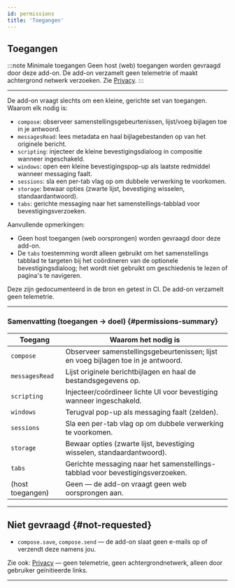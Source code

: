 ```yaml
---
id: permissions
title: 'Toegangen'
---
```


## Toegangen

:::note Minimale toegangen
Geen host (web) toegangen worden gevraagd door deze add-on. De add-on verzamelt geen telemetrie of maakt achtergrond netwerk verzoeken. Zie [Privacy](privacy).
:::

---

De add-on vraagt slechts om een kleine, gerichte set van toegangen. Waarom elk nodig is:

- `compose`: observeer samenstellingsgebeurtenissen, lijst/voeg bijlagen toe in je antwoord.
- `messagesRead`: lees metadata en haal bijlagebestanden op van het originele bericht.
- `scripting`: injecteer de kleine bevestigingsdialoog in compositie wanneer ingeschakeld.
- `windows`: open een kleine bevestigingspop-up als laatste redmiddel wanneer messaging faalt.
- `sessions`: sla een per-tab vlag op om dubbele verwerking te voorkomen.
- `storage`: bewaar opties (zwarte lijst, bevestiging wisselen, standaardantwoord).
- `tabs`: gerichte messaging naar het samenstellings-tabblad voor bevestigingsverzoeken.

Aanvullende opmerkingen:

- Geen host toegangen (web oorsprongen) worden gevraagd door deze add-on.
- De `tabs` toestemming wordt alleen gebruikt om het samenstellings tabblad te targeten bij het coördineren van de optionele bevestigingsdialoog; het wordt niet gebruikt om geschiedenis te lezen of pagina's te navigeren.

Deze zijn gedocumenteerd in de bron en getest in CI. De add-on verzamelt geen telemetrie.

---

### Samenvatting (toegangen → doel) {#permissions-summary}

| Toegang          | Waarom het nodig is                                                                |
| ---------------- | ---------------------------------------------------------------------------------- |
| `compose`        | Observeer samenstellingsgebeurtenissen; lijst en voeg bijlagen toe in je antwoord. |
| `messagesRead`   | Lijst originele berichtbijlagen en haal de bestandsgegevens op.                    |
| `scripting`      | Injecteer/coördineer lichte UI voor bevestiging wanneer ingeschakeld.              |
| `windows`        | Terugval pop-up als messaging faalt (zelden).                                      |
| `sessions`       | Sla een per-tab vlag op om dubbele verwerking te voorkomen.                        |
| `storage`        | Bewaar opties (zwarte lijst, bevestiging wisselen, standaardantwoord).             |
| `tabs`           | Gerichte messaging naar het samenstellings-tabblad voor bevestigingsverzoeken.     |
| (host toegangen) | Geen — de add-on vraagt geen web oorsprongen aan.                                  |

---

## Niet gevraagd {#not-requested}

- `compose.save`, `compose.send` — de add-on slaat geen e-mails op of verzendt deze namens jou.

Zie ook: [Privacy](privacy) — geen telemetrie, geen achtergrondnetwerk, alleen door gebruiker geïnitieerde links.

---
